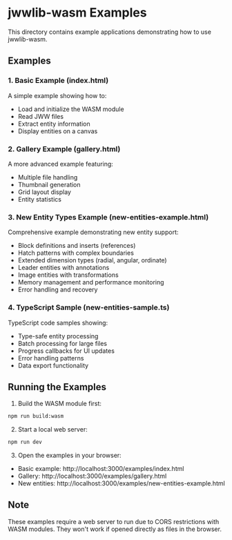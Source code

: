 # jwwlib-wasm Examples

This directory contains example applications demonstrating how to use jwwlib-wasm.

## Examples

### 1. Basic Example (index.html)
A simple example showing how to:
- Load and initialize the WASM module
- Read JWW files
- Extract entity information
- Display entities on a canvas

### 2. Gallery Example (gallery.html)
A more advanced example featuring:
- Multiple file handling
- Thumbnail generation
- Grid layout display
- Entity statistics

### 3. New Entity Types Example (new-entities-example.html)
Comprehensive example demonstrating new entity support:
- Block definitions and inserts (references)
- Hatch patterns with complex boundaries
- Extended dimension types (radial, angular, ordinate)
- Leader entities with annotations
- Image entities with transformations
- Memory management and performance monitoring
- Error handling and recovery

### 4. TypeScript Sample (new-entities-sample.ts)
TypeScript code samples showing:
- Type-safe entity processing
- Batch processing for large files
- Progress callbacks for UI updates
- Error handling patterns
- Data export functionality

## Running the Examples

1. Build the WASM module first:
```bash
npm run build:wasm
```

2. Start a local web server:
```bash
npm run dev
```

3. Open the examples in your browser:
- Basic example: http://localhost:3000/examples/index.html
- Gallery: http://localhost:3000/examples/gallery.html
- New entities: http://localhost:3000/examples/new-entities-example.html

## Note

These examples require a web server to run due to CORS restrictions with WASM modules. They won't work if opened directly as files in the browser.